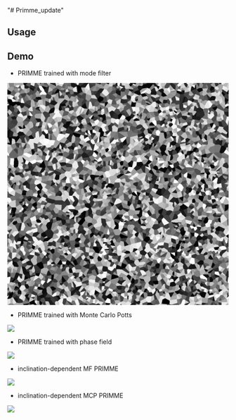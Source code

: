 "# Primme_update" 

## 

## Usage

## Demo
- PRIMME trained with mode filter
<div style="display: flex; justify-content: center; align-items: center;">
  <img src="materials/mf.gif" width="600" />
</div>

- PRIMME trained with Monte Carlo Potts
<div style="display: flex; justify-content: center; align-items: center;">
  <img src="materials/mcp.gif" width="600" />
</div>

- PRIMME trained with phase field
<div style="display: flex; justify-content: center; align-items: center;">
  <img src="materials/phase_field.gif" width=600" />
</div>

- inclination-dependent MF PRIMME
<div style="display: flex; justify-content: center; align-items: center;">
  <img src="materials/mf_incl.gif" width="600" />
</div>

- inclination-dependent MCP PRIMME
<div style="display: flex; justify-content: center; align-items: center;">
  <img src="materials/mcp_incl.gif" width="600" />
</div>
